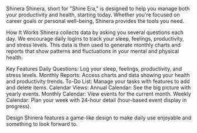 Shinera
Shinera, short for "Shine Era," is designed to help you manage both your productivity and health, starting today. Whether you're focused on career goals or personal well-being, Shinera provides the tools you need.

How It Works
Shinera collects data by asking you several questions each day. We encourage daily logins to track your sleep, feelings, productivity, and stress levels. This data is then used to generate monthly charts and reports that show patterns and fluctuations in your mental and physical health.

Key Features
Daily Questions: Log your sleep, feelings, productivity, and stress levels.
Monthly Reports: Access charts and data showing your health and productivity trends.
To-Do List: Manage your tasks with features to add and delete items.
Calendar Views:
  Annual Calendar: See the big picture with yearly events.
  Monthly Calendar: View events for the current month.
  Weekly Calendar: Plan your week with 24-hour detail (hour-based event display in progress).

Design
Shinera features a game-like design to make daily use enjoyable and something to look forward to.
